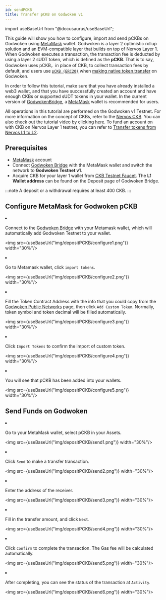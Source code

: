 ```yaml
---
id: sendPCKB
title: Transfer pCKB on Godwoken v1 
---
```

import useBaseUrl from "@docusaurus/useBaseUrl";

This guide will show you how to configure, import and send pCKBs on Godwoken using [MetaMask](https://metamask.io/) wallet. Godwoken is a layer 2 optimistic rollup solution and an EVM-compatible layer that builds on top of Nervos Layer 1. When Godwoken executes a transaction, the transaction fee is deducted by using a layer 2 sUDT token, which is defined as the **pCKB**. That is to say, Godwoken uses pCKB，in place of CKB, to collect transaction fees by default, and users use [`pCKB (ERC20)`](pCKB.md) when [making native token transfer](faq.md#q-ckb-transfer-on-godwoken-testnet-via-metamask-has-failed-what-is-the-solution) on Godwoken. 

In order to follow this tutorial, make sure that you have already installed a web3 wallet, and that you have successfully created an account and have enough CKBs or supported sUDT tokens in your wallet. In the current version of [GodwokenBridge](https://bridge.godwoken.io/#/v1), a [MetaMask](https://metamask.io/) wallet is recommended for users.

All operations in this tutorial are performed on the Godwoken v1 Testnet. For more information on the concept of CKBs, refer to the [Nervos CKB](https://docs.nervos.org/docs/basics/introduction). You can also check out the tutorial video by clicking [here](https://youtu.be/58YHw4YJL8s). To fund an account on with CKB on Nervos Layer 1 testnet, you can refer to [Transfer tokens from Nervos L1 to L2](quickstart.md#transfer-tokens-from-Nervos-L1-to-L2).

## Prerequisites

- [MetaMask](https://metamask.io/) account
- Connect [Godwoken Bridge](https://testnet.bridge.godwoken.io/#/v1/) with the MetaMask wallet and switch the network to **Godwoken Testnet v1**.
- Acquire CKB for your layer 1 wallet from [CKB Testnet Faucet](https://faucet.nervos.org/). The **L1 Wallet address** can be found on the Deposit page of Godwoken Bridge. 
    
:::note
A deposit or a withdrawal requires at least 400 CKB.
:::

## Configure MetaMask for Godwoken pCKB

<li><p>Connect to the <a href="https://testnet.bridge.godwoken.io/#/v1">Godwoken Bridge</a> with your Metamask wallet, which will automatically add Godwoken Testnet to your wallet.</p></li>

<img src={useBaseUrl("img/depositPCKB/configure1.png")}  width="30%"/>


<li><p>Go to Metamask wallet, click <code>import tokens</code>.</p></li>

<img src={useBaseUrl("img/depositPCKB/configure2.png")}  width="30%"/>


<li><p>Fill the Token Contract Address with the info that you could copy from the <a href="https://docs.godwoken.io/connectionInfo#deployment-information-1">Godwoken Public Networks</a> page, then click <code>Add Custom Token</code>. Normally, token symbol and token decimal will be filled automatically. </p></li>

<img src={useBaseUrl("img/depositPCKB/configure3.png")}  width="30%"/>

<li><p>Click <code>Import Tokens</code> to confirm the import of custom token.</p></li>

<img src={useBaseUrl("img/depositPCKB/configure4.png")}  width="30%"/>

<li><p>You will see that pCKB has been added into your wallets. </p></li>

<img src={useBaseUrl("img/depositPCKB/configure5.png")}  width="30%"/>

## Send Funds on Godwoken

<li><p>Go to your MetaMask wallet, select pCKB in your Assets.</p></li>

<img src={useBaseUrl("img/depositPCKB/send1.png")}  width="30%"/>

<li><p>Click <code>Send</code> to make a transfer transaction. </p></li>

<img src={useBaseUrl("img/depositPCKB/send2.png")}  width="30%"/>


<li><p>Enter the address of the receiver.</p></li>

<img src={useBaseUrl("img/depositPCKB/send3.png")}  width="30%"/>


<li><p>Fill in the transfer amount, and click <code>Next</code>.</p></li>

<img src={useBaseUrl("img/depositPCKB/send4.png")}  width="30%"/>


<li><p>Click <code>Confirm</code> to complete the transaction. The Gas fee will be calculated automatically. </p></li>

<img src={useBaseUrl("img/depositPCKB/send5.png")}  width="30%"/>


<li><p>After completing, you can see the status of the transaction at <code>Activity</code>.</p></li>

<img src={useBaseUrl("img/depositPCKB/send6.png")}  width="30%"/>

